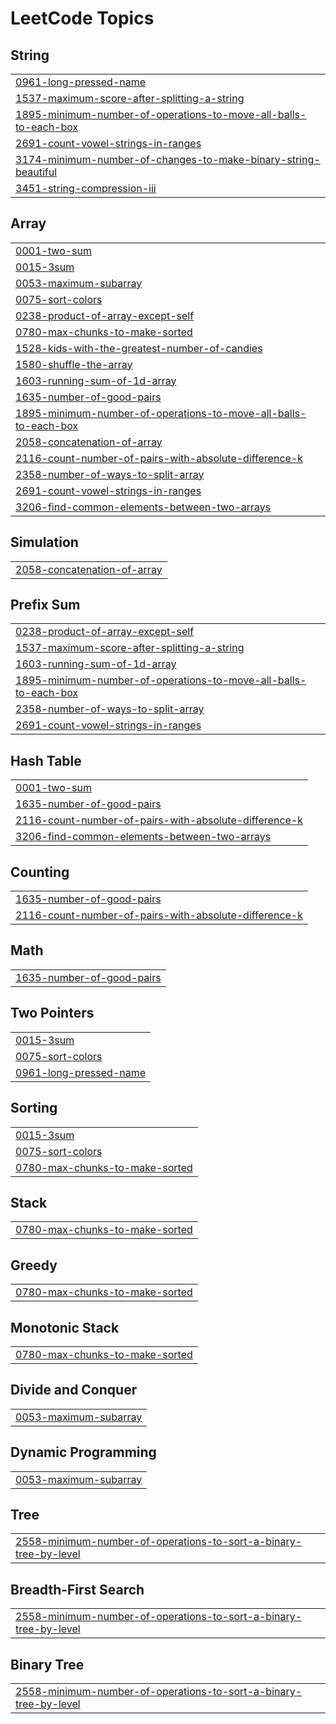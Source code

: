 <!---LeetCode Topics Start-->
# LeetCode Topics
## String
|  |
| ------- |
| [0961-long-pressed-name](https://github.com/Taruna-M/DSA/tree/master/0961-long-pressed-name) |
| [1537-maximum-score-after-splitting-a-string](https://github.com/Taruna-M/DSA/tree/master/1537-maximum-score-after-splitting-a-string) |
| [1895-minimum-number-of-operations-to-move-all-balls-to-each-box](https://github.com/Taruna-M/DSA/tree/master/1895-minimum-number-of-operations-to-move-all-balls-to-each-box) |
| [2691-count-vowel-strings-in-ranges](https://github.com/Taruna-M/DSA/tree/master/2691-count-vowel-strings-in-ranges) |
| [3174-minimum-number-of-changes-to-make-binary-string-beautiful](https://github.com/Taruna-M/DSA/tree/master/3174-minimum-number-of-changes-to-make-binary-string-beautiful) |
| [3451-string-compression-iii](https://github.com/Taruna-M/DSA/tree/master/3451-string-compression-iii) |
## Array
|  |
| ------- |
| [0001-two-sum](https://github.com/Taruna-M/DSA/tree/master/0001-two-sum) |
| [0015-3sum](https://github.com/Taruna-M/DSA/tree/master/0015-3sum) |
| [0053-maximum-subarray](https://github.com/Taruna-M/DSA/tree/master/0053-maximum-subarray) |
| [0075-sort-colors](https://github.com/Taruna-M/DSA/tree/master/0075-sort-colors) |
| [0238-product-of-array-except-self](https://github.com/Taruna-M/DSA/tree/master/0238-product-of-array-except-self) |
| [0780-max-chunks-to-make-sorted](https://github.com/Taruna-M/DSA/tree/master/0780-max-chunks-to-make-sorted) |
| [1528-kids-with-the-greatest-number-of-candies](https://github.com/Taruna-M/DSA/tree/master/1528-kids-with-the-greatest-number-of-candies) |
| [1580-shuffle-the-array](https://github.com/Taruna-M/DSA/tree/master/1580-shuffle-the-array) |
| [1603-running-sum-of-1d-array](https://github.com/Taruna-M/DSA/tree/master/1603-running-sum-of-1d-array) |
| [1635-number-of-good-pairs](https://github.com/Taruna-M/DSA/tree/master/1635-number-of-good-pairs) |
| [1895-minimum-number-of-operations-to-move-all-balls-to-each-box](https://github.com/Taruna-M/DSA/tree/master/1895-minimum-number-of-operations-to-move-all-balls-to-each-box) |
| [2058-concatenation-of-array](https://github.com/Taruna-M/DSA/tree/master/2058-concatenation-of-array) |
| [2116-count-number-of-pairs-with-absolute-difference-k](https://github.com/Taruna-M/DSA/tree/master/2116-count-number-of-pairs-with-absolute-difference-k) |
| [2358-number-of-ways-to-split-array](https://github.com/Taruna-M/DSA/tree/master/2358-number-of-ways-to-split-array) |
| [2691-count-vowel-strings-in-ranges](https://github.com/Taruna-M/DSA/tree/master/2691-count-vowel-strings-in-ranges) |
| [3206-find-common-elements-between-two-arrays](https://github.com/Taruna-M/DSA/tree/master/3206-find-common-elements-between-two-arrays) |
## Simulation
|  |
| ------- |
| [2058-concatenation-of-array](https://github.com/Taruna-M/DSA/tree/master/2058-concatenation-of-array) |
## Prefix Sum
|  |
| ------- |
| [0238-product-of-array-except-self](https://github.com/Taruna-M/DSA/tree/master/0238-product-of-array-except-self) |
| [1537-maximum-score-after-splitting-a-string](https://github.com/Taruna-M/DSA/tree/master/1537-maximum-score-after-splitting-a-string) |
| [1603-running-sum-of-1d-array](https://github.com/Taruna-M/DSA/tree/master/1603-running-sum-of-1d-array) |
| [1895-minimum-number-of-operations-to-move-all-balls-to-each-box](https://github.com/Taruna-M/DSA/tree/master/1895-minimum-number-of-operations-to-move-all-balls-to-each-box) |
| [2358-number-of-ways-to-split-array](https://github.com/Taruna-M/DSA/tree/master/2358-number-of-ways-to-split-array) |
| [2691-count-vowel-strings-in-ranges](https://github.com/Taruna-M/DSA/tree/master/2691-count-vowel-strings-in-ranges) |
## Hash Table
|  |
| ------- |
| [0001-two-sum](https://github.com/Taruna-M/DSA/tree/master/0001-two-sum) |
| [1635-number-of-good-pairs](https://github.com/Taruna-M/DSA/tree/master/1635-number-of-good-pairs) |
| [2116-count-number-of-pairs-with-absolute-difference-k](https://github.com/Taruna-M/DSA/tree/master/2116-count-number-of-pairs-with-absolute-difference-k) |
| [3206-find-common-elements-between-two-arrays](https://github.com/Taruna-M/DSA/tree/master/3206-find-common-elements-between-two-arrays) |
## Counting
|  |
| ------- |
| [1635-number-of-good-pairs](https://github.com/Taruna-M/DSA/tree/master/1635-number-of-good-pairs) |
| [2116-count-number-of-pairs-with-absolute-difference-k](https://github.com/Taruna-M/DSA/tree/master/2116-count-number-of-pairs-with-absolute-difference-k) |
## Math
|  |
| ------- |
| [1635-number-of-good-pairs](https://github.com/Taruna-M/DSA/tree/master/1635-number-of-good-pairs) |
## Two Pointers
|  |
| ------- |
| [0015-3sum](https://github.com/Taruna-M/DSA/tree/master/0015-3sum) |
| [0075-sort-colors](https://github.com/Taruna-M/DSA/tree/master/0075-sort-colors) |
| [0961-long-pressed-name](https://github.com/Taruna-M/DSA/tree/master/0961-long-pressed-name) |
## Sorting
|  |
| ------- |
| [0015-3sum](https://github.com/Taruna-M/DSA/tree/master/0015-3sum) |
| [0075-sort-colors](https://github.com/Taruna-M/DSA/tree/master/0075-sort-colors) |
| [0780-max-chunks-to-make-sorted](https://github.com/Taruna-M/DSA/tree/master/0780-max-chunks-to-make-sorted) |
## Stack
|  |
| ------- |
| [0780-max-chunks-to-make-sorted](https://github.com/Taruna-M/DSA/tree/master/0780-max-chunks-to-make-sorted) |
## Greedy
|  |
| ------- |
| [0780-max-chunks-to-make-sorted](https://github.com/Taruna-M/DSA/tree/master/0780-max-chunks-to-make-sorted) |
## Monotonic Stack
|  |
| ------- |
| [0780-max-chunks-to-make-sorted](https://github.com/Taruna-M/DSA/tree/master/0780-max-chunks-to-make-sorted) |
## Divide and Conquer
|  |
| ------- |
| [0053-maximum-subarray](https://github.com/Taruna-M/DSA/tree/master/0053-maximum-subarray) |
## Dynamic Programming
|  |
| ------- |
| [0053-maximum-subarray](https://github.com/Taruna-M/DSA/tree/master/0053-maximum-subarray) |
## Tree
|  |
| ------- |
| [2558-minimum-number-of-operations-to-sort-a-binary-tree-by-level](https://github.com/Taruna-M/DSA/tree/master/2558-minimum-number-of-operations-to-sort-a-binary-tree-by-level) |
## Breadth-First Search
|  |
| ------- |
| [2558-minimum-number-of-operations-to-sort-a-binary-tree-by-level](https://github.com/Taruna-M/DSA/tree/master/2558-minimum-number-of-operations-to-sort-a-binary-tree-by-level) |
## Binary Tree
|  |
| ------- |
| [2558-minimum-number-of-operations-to-sort-a-binary-tree-by-level](https://github.com/Taruna-M/DSA/tree/master/2558-minimum-number-of-operations-to-sort-a-binary-tree-by-level) |
<!---LeetCode Topics End-->
